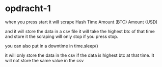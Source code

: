 # opdracht-1

 when you press start it will scrape 
 Hash
 Time
 Amount (BTC)
 Amount (USD)

 and it will store the data in a csv file it will take the highest btc of that time and store it
 the scraping will only stop if you press stop.

 you can also put in a downtime in time.sleep()

 it will only store the data in the csv if the data is highest btc at that time. It will not store the same value in the csv